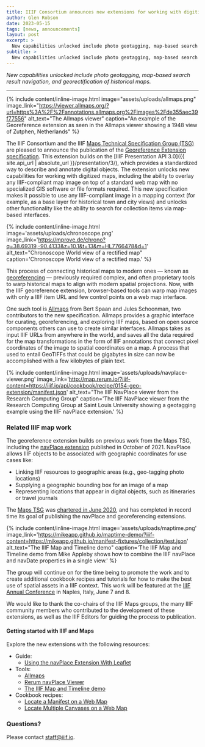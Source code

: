 ```yaml
---
title: IIIF Consortium announces new extensions for working with digitized maps
author: Glen Robson
date: 2023-05-15
tags: [news, announcements]
layout: post
excerpt: >
  New capabilities unlocked include photo geotagging, map-based search result navigation, and georectification of historical maps.
subtitle: >
  New capabilities unlocked include photo geotagging, map-based search result navigation, and georectification of historical maps.
---
```


_New capabilities unlocked include photo geotagging, map-based search result navigation, and georectification of historical maps._

---

{% include content/inline-image.html image="assets/uploads/allmaps.png" image_link="https://viewer.allmaps.org/?url=https%3A%2F%2Fannotations.allmaps.org%2Fimages%2Fde355aec39f77556" alt_text="The Allmaps viewer" caption="An example of the Georeference extension as seen in the Allmaps viewer showing a 1948 view of Zutphen, Netherlands" %}

The IIIF Consortium and the IIIF [Maps Technical Specification Group (TSG)](https://iiif.io/community/groups/maps-tsg/) are pleased to announce the publication of the [Georeference Extension specification](https://iiif.io/api/extension/georef/). This extension builds on the [IIIF Presentation API 3.0]({{ site.api_url | absolute_url }}/presentation/3/), which provides a standardized way to describe and annotate digital objects. The extension unlocks new capabilities for working with digitized maps, including the ability to overlay any IIIF-compliant map image on top of a standard web map with no specialized GIS software or file formats required. This new specification makes it possible to use any IIIF-compliant image in a mapping context (for example, as a base layer for historical town and city views) and unlocks other functionality like the ability to search for collection items via map-based interfaces.



{% include content/inline-image.html image='assets/uploads/chronoscope.png' image_link='https://mprove.de/chrono?q=38.69319,-90.4133&z=10.1&t=13&m=HL7766478&d=1' alt_text="Chronoscope World view of a rectified map" caption='Chronoscope World view of a rectified map.' %}

This process of connecting historical maps to modern ones &mdash; known as [georeferencing](https://en.wikipedia.org/wiki/Georeferencing) &mdash; previously required complex, and often proprietary tools to warp historical maps to align with modern spatial projections. Now, with the IIIF georeference extension, browser-based tools can warp map images with only a IIIF item URL and few control points on a web map interface. 

One such tool is [Allmaps](https://allmaps.org/) from Bert Spaan and Jules Schoonman, two contributors to the new specification. Allmaps provides a graphic interface for curating, georeferencing, and exploring IIIF maps, based on open source components others can use to create similar interfaces. Allmaps takes as input IIIF URLs from anywhere in the world, and saves all the data required for the map transformations in the form of IIIF annotations that connect pixel coordinates of the image to spatial coordinates on a map. A process that used to entail GeoTIFFs that could be gigabytes in size can now be accomplished with a few kilobytes of plain text.

{% include content/inline-image.html image='assets/uploads/navplace-viewer.png' image_link='http://map.rerum.io/?iiif-content=https://iiif.io/api/cookbook/recipe/0154-geo-extension/manifest.json' alt_text="The IIIF NavPlace viewer from the Research Computing Group" caption='The IIIF NavPlace viewer from the Research Computing Group at Saint Louis University showing a geotagging example using the IIIF navPlace extension.' %}

### Related IIIF map work

The georeference extension builds on previous work from the Maps TSG, including the [navPlace extension](https://iiif.io/api/extension/navplace/) published in October of 2021. NavPlace allows IIIF objects to be associated with geographic coordinates for use cases like:

* Linking IIIF resources to geographic areas (e.g., geo-tagging photo locations)
* Supplying a geographic bounding box for an image of a map
* Representing locations that appear in digital objects, such as itineraries or travel journals

The [Maps TSG](https://iiif.io/community/groups/maps-tsg/) was [chartered in June 2020](https://iiif.io/community/groups/maps-tsg/charter/), and has completed in record time its goal of publishing the navPlace and georeferencing extensions. 

{% include content/inline-image.html image='assets/uploads/maptime.png' image_link='https://mikeapp.github.io/maptime-demo/?iiif-content=https://mikeapp.github.io/manifest-fixtures/collection/test.json' alt_text="The IIIF Map and Timeline demo" caption='The IIIF Map and Timeline demo from Mike Appleby shows how to combine the IIIF navPlace and navDate properties in a single view.' %}

The group will continue on for the time being to promote the work and to create additional cookbook recipes and tutorials for how to make the best use of spatial assets in a IIIF context. This work will be featured at the [IIIF Annual Conference](https://iiif.io/event/2023/naples/schedule/) in Naples, Italy, June 7 and 8.

We would like to thank the co-chairs of the IIIF Maps groups, the many IIIF community members who contributed to the development of these extensions, as well as the IIIF Editors for guiding the process to publication.

#### **Getting started with IIIF and Maps**

Explore the new extensions with the following resources:

* Guide: 
  * [Using the navPlace Extension With Leaflet](https://guides.iiif.io/guides/navplace/)
* Tools:
    * [Allmaps](https://allmaps.org/)
    * [Rerum navPlace Viewer](http://map.rerum.io/?iiif-content=)
    * [The IIIF Map and Timeline demo](https://mikeapp.github.io/maptime-demo/?iiif-content=https://mikeapp.github.io/manifest-fixtures/collection/test.json)
* Cookbook recipes:
    * [Locate a Manifest on a Web Map](https://iiif.io/api/cookbook/recipe/0154-geo-extension/)
    * [Locate Multiple Canvases on a Web Map](https://iiif.io/api/cookbook/recipe/0240-navPlace-on-canvases/)


### Questions?

Please contact [staff@iiif.io](mailto:staff@iiif.io).
